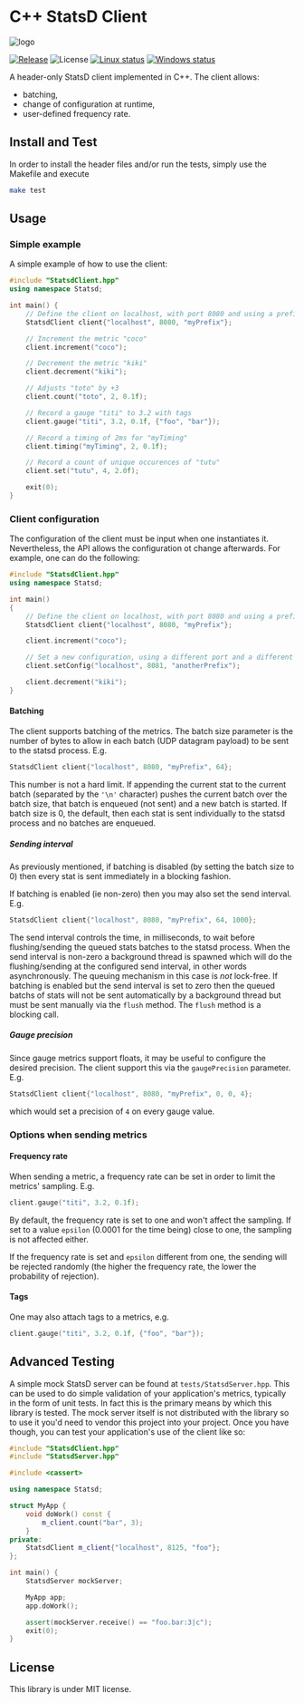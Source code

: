 # C++ StatsD Client

![logo](https://raw.githubusercontent.com/vthiery/cpp-statsd-client/master/images/logo.svg?sanitize=true)

[![Release](https://img.shields.io/github/release/vthiery/cpp-statsd-client.svg?style=for-the-badge)](https://github.com/vthiery/cpp-statsd-client/releases/latest)
![License](https://img.shields.io/github/license/vthiery/cpp-statsd-client?style=for-the-badge)
[![Linux status](https://img.shields.io/github/workflow/status/vthiery/cpp-statsd-client/Linux?label=Linux&style=for-the-badge)](https://github.com/vthiery/cpp-statsd-client/actions/workflows/linux.yml?query=branch%3Amaster++)
[![Windows status](https://img.shields.io/github/workflow/status/vthiery/cpp-statsd-client/Windows?label=Windows&style=for-the-badge)](https://github.com/vthiery/cpp-statsd-client/actions/workflows/windows.yml?query=branch%3Amaster++)

A header-only StatsD client implemented in C++.
The client allows:

- batching,
- change of configuration at runtime,
- user-defined frequency rate.

## Install and Test

In order to install the header files and/or run the tests, simply use the Makefile and execute

```sh
make test
```

## Usage

### Simple example

A simple example of how to use the client:

```cpp
#include "StatsdClient.hpp"
using namespace Statsd;

int main() {
    // Define the client on localhost, with port 8080 and using a prefix
    StatsdClient client{"localhost", 8080, "myPrefix"};

    // Increment the metric "coco"
    client.increment("coco");

    // Decrement the metric "kiki"
    client.decrement("kiki");

    // Adjusts "toto" by +3
    client.count("toto", 2, 0.1f);

    // Record a gauge "titi" to 3.2 with tags
    client.gauge("titi", 3.2, 0.1f, {"foo", "bar"});

    // Record a timing of 2ms for "myTiming"
    client.timing("myTiming", 2, 0.1f);

    // Record a count of unique occurences of "tutu"
    client.set("tutu", 4, 2.0f);

    exit(0);
}
```

### Client configuration

The configuration of the client must be input when one instantiates it. Nevertheless, the API allows the configuration ot change afterwards. For example, one can do the following:

```cpp
#include "StatsdClient.hpp"
using namespace Statsd;

int main()
{
    // Define the client on localhost, with port 8080 and using a prefix
    StatsdClient client{"localhost", 8080, "myPrefix"};

    client.increment("coco");

    // Set a new configuration, using a different port and a different prefix
    client.setConfig("localhost", 8081, "anotherPrefix");

    client.decrement("kiki");
}
```

#### Batching

The client supports batching of the metrics. The batch size parameter is the number of bytes to allow in each batch (UDP datagram payload) to be sent to the statsd process. E.g.

```cpp
StatsdClient client{"localhost", 8080, "myPrefix", 64};
```

This number is not a hard limit. If appending the current stat to the current batch (separated by the `'\n'` character) pushes the current batch over the batch size, that batch is enqueued (not sent) and a new batch is started. If batch size is 0, the default, then each stat is sent individually to the statsd process and no batches are enqueued.

##### Sending interval

As previously mentioned, if batching is disabled (by setting the batch size to 0) then every stat is sent immediately in a blocking fashion.

If batching is enabled (ie non-zero) then you may also set the send interval. E.g.

```cpp
StatsdClient client{"localhost", 8080, "myPrefix", 64, 1000};
```

The send interval controls the time, in milliseconds, to wait before flushing/sending the queued stats batches to the statsd process. When the send interval is non-zero a background thread is spawned which will do the flushing/sending at the configured send interval, in other words asynchronously. The queuing mechanism in this case is _not_ lock-free. If batching is enabled but the send interval is set to zero then the queued batchs of stats will not be sent automatically by a background thread but must be sent manually via the `flush` method. The `flush` method is a blocking call.

##### Gauge precision

Since gauge metrics support floats, it may be useful to configure the desired precision. The client support this via the `gaugePrecision` parameter. E.g.

```cpp
StatsdClient client{"localhost", 8080, "myPrefix", 0, 0, 4};
```

which would set a precision of `4` on every gauge value.

### Options when sending metrics

#### Frequency rate

When sending a metric, a frequency rate can be set in order to limit the metrics' sampling. E.g.

```cpp
client.gauge("titi", 3.2, 0.1f);
```

By default, the frequency rate is set to one and won't affect the sampling. If set to a value `epsilon` (0.0001 for the time being) close to one, the sampling is not affected either.

If the frequency rate is set and `epsilon` different from one, the sending will be rejected randomly (the higher the frequency rate, the lower the probability of rejection).

#### Tags

One may also attach tags to a metrics, e.g.

```cpp
client.gauge("titi", 3.2, 0.1f, {"foo", "bar"});
```

## Advanced Testing

A simple mock StatsD server can be found at `tests/StatsdServer.hpp`. This can be used to do simple validation of your application's metrics, typically in the form of unit tests. In fact this is the primary means by which this library is tested. The mock server itself is not distributed with the library so to use it you'd need to vendor this project into your project. Once you have though, you can test your application's use of the client like so:

```cpp
#include "StatsdClient.hpp"
#include "StatsdServer.hpp"

#include <cassert>

using namespace Statsd;

struct MyApp {
    void doWork() const {
        m_client.count("bar", 3);
    }
private:
    StatsdClient m_client{"localhost", 8125, "foo"};
};

int main() {
    StatsdServer mockServer;

    MyApp app;
    app.doWork();

    assert(mockServer.receive() == "foo.bar:3|c");
    exit(0);
}
```

## License

This library is under MIT license.
